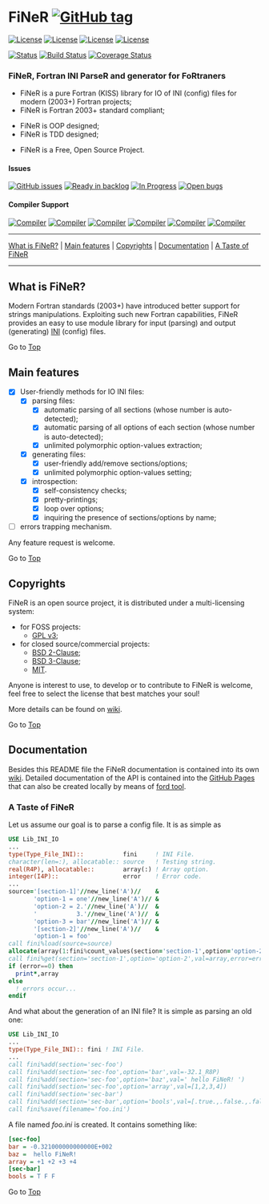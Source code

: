 <a name="top"></a>

# FiNeR [![GitHub tag](https://img.shields.io/github/tag/szaghi/FiNeR.svg)]()

[![License](https://img.shields.io/badge/license-GNU%20GeneraL%20Public%20License%20v3%20,%20GPLv3-blue.svg)]()
[![License](https://img.shields.io/badge/license-BSD2-red.svg)]()
[![License](https://img.shields.io/badge/license-BSD3-red.svg)]()
[![License](https://img.shields.io/badge/license-MIT-red.svg)]()

[![Status](https://img.shields.io/badge/status-stable-brightgreen.svg)]()
[![Build Status](https://travis-ci.org/szaghi/StringiFor.svg?branch=master)](https://travis-ci.org/szaghi/StringiFor)
[![Coverage Status](https://img.shields.io/codecov/c/github/szaghi/StringiFor.svg)](http://codecov.io/github/szaghi/StringiFor?branch=master)

### FiNeR, Fortran INI ParseR and generator for FoRtraners

+ FiNeR is a pure Fortran (KISS) library for IO of INI (config) files for modern (2003+) Fortran projects;
+ FiNeR is Fortran 2003+ standard compliant;
- FiNeR is OOP designed;
- FiNeR is TDD designed;
+ FiNeR is a Free, Open Source Project.

#### Issues
[![GitHub issues](https://img.shields.io/github/issues/szaghi/FiNeR.svg)]()
[![Ready in backlog](https://badge.waffle.io/szaghi/FiNeR.png?label=ready&title=Ready)](https://waffle.io/szaghi/FiNeR)
[![In Progress](https://badge.waffle.io/szaghi/FiNeR.png?label=in%20progress&title=In%20Progress)](https://waffle.io/szaghi/FiNeR)
[![Open bugs](https://badge.waffle.io/szaghi/FiNeR.png?label=bug&title=Open%20Bugs)](https://waffle.io/szaghi/FiNeR)

#### Compiler Support

[![Compiler](https://img.shields.io/badge/GNU-v5.3.0+-orange.svg)]()
[![Compiler](https://img.shields.io/badge/Intel-v16.x+-brightgreen.svg)]()
[![Compiler](https://img.shields.io/badge/IBM%20XL-not%20tested-yellow.svg)]()
[![Compiler](https://img.shields.io/badge/g95-not%20tested-yellow.svg)]()
[![Compiler](https://img.shields.io/badge/NAG-not%20tested-yellow.svg)]()
[![Compiler](https://img.shields.io/badge/PGI-not%20tested-yellow.svg)]()

---

[What is FiNeR?](#what-is-finer?) | [Main features](#main-features) | [Copyrights](#copyrights) | [Documentation](#documentation) | [A Taste of FiNeR](#a-taste-of-finer)

---

## What is FiNeR?

Modern Fortran standards (2003+) have introduced better support for strings manipulations. Exploiting such new Fortran capabilities, FiNeR provides an easy to use module library for input (parsing) and output (generating) [INI](http://en.wikipedia.org/wiki/INI_file) (config) files.

Go to [Top](#top)

## Main features

* [X] User-friendly methods for IO INI files:
    * [x] parsing files:
        * [x] automatic parsing of all sections (whose number is auto-detected);
        * [x] automatic parsing of all options of each section (whose number is auto-detected);
        * [x] unlimited polymorphic option-values extraction;
    * [x] generating files:
        * [x] user-friendly add/remove sections/options;
        * [x] unlimited polymorphic option-values setting;
    * [x] introspection:
        * [x] self-consistency checks;
        * [x] pretty-printings;
        * [x] loop over options;
        * [x] inquiring the presence of sections/options by name;
* [ ] errors trapping mechanism.

Any feature request is welcome.

Go to [Top](#top)

## Copyrights

FiNeR is an open source project, it is distributed under a multi-licensing system:

+ for FOSS projects:
  - [GPL v3](http://www.gnu.org/licenses/gpl-3.0.html);
+ for closed source/commercial projects:
  - [BSD 2-Clause](http://opensource.org/licenses/BSD-2-Clause);
  - [BSD 3-Clause](http://opensource.org/licenses/BSD-3-Clause);
  - [MIT](http://opensource.org/licenses/MIT).

Anyone is interest to use, to develop or to contribute to FiNeR is welcome, feel free to select the license that best matches your soul!

More details can be found on [wiki](https://github.com/szaghi/FiNeR/wiki/Copyrights).

Go to [Top](#top)

## Documentation

Besides this README file the FiNeR documentation is contained into its own [wiki](https://github.com/szaghi/FiNeR/wiki). Detailed documentation of the API is contained into the [GitHub Pages](http://szaghi.github.io/FiNeR/index.html) that can also be created locally by means of [ford tool](https://github.com/cmacmackin/ford).

### A Taste of FiNeR
Let us assume our goal is to parse a config file. It is as simple as
```fortran
USE Lib_INI_IO
...
type(Type_File_INI)::           fini     ! INI File.
character(len=:), allocatable:: source   ! Testing string.
real(R4P), allocatable::        array(:) ! Array option.
integer(I4P)::                  error    ! Error code.
...
source='[section-1]'//new_line('A')//    &
       'option-1 = one'//new_line('A')// &
       'option-2 = 2.'//new_line('A')//  &
       '           3.'//new_line('A')//  &
       'option-3 = bar'//new_line('A')// &
       '[section-2]'//new_line('A')//    &
       'option-1 = foo'
call fini%load(source=source)
allocate(array(1:fini%count_values(section='section-1',option='option-2')))
call fini%get(section='section-1',option='option-2',val=array,error=error)
if (error==0) then
  print*,array
else
  ! errors occur...
endif
```
And what about the generation of an INI file? It is simple as parsing an old one:
```fortran
USE Lib_INI_IO
...
type(Type_File_INI):: fini ! INI File.
...
call fini%add(section='sec-foo')
call fini%add(section='sec-foo',option='bar',val=-32.1_R8P)
call fini%add(section='sec-foo',option='baz',val=' hello FiNeR! ')
call fini%add(section='sec-foo',option='array',val=[1,2,3,4])
call fini%add(section='sec-bar')
call fini%add(section='sec-bar',option='bools',val=[.true.,.false.,.false.])
call fini%save(filename='foo.ini')
```
A file named *foo.ini* is created. It contains something like:
```ini
[sec-foo]
bar = -0.321000000000000E+002
baz =  hello FiNeR!
array = +1 +2 +3 +4
[sec-bar]
bools = T F F
```

Go to [Top](#top)
